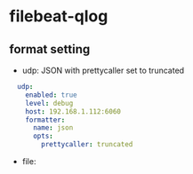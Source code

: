 # filebeat-qlog

## format setting

* udp: JSON with prettycaller set to truncated

```yaml
  udp:
    enabled: true
    level: debug
    host: 192.168.1.112:6060
    formatter:
      name: json
      opts:
        prettycaller: truncated
```

* file: 